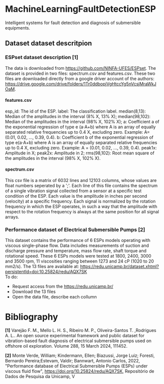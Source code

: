 # MachineLearningFaultDetectionESP
Intelligent systems for fault detection and diagnosis of submersible equipments.

## Dataset dataset descritpion

### ESPset dataset description [1]
The data is downloaded from https://github.com/NINFA-UFES/ESPset. The dataset is provided in two files: spectrum.csv and features.csv. These two files are downloaded directly from a google driver account of the authors: https://drive.google.com/drive/folders/1Tr0ddbopjVgHtccYg5nVcsjMraWkJOaM.

#### features.csv
esp_id: The id of the ESP.
label: The classification label.
median(8,13): Median of the amplitudes in the interval (8% X, 13% X);
median(98,102): Median of the amplitudes in the interval (98% X, 102% X);
a: Coefficient a of the exponential regression of type e (a⋅A+b) where A is an array of equally separated relative frequencies up to 0.4
X, excluding zero. Example: A=(0.01, 0.02, ..., 0.39, 0.4).
b: Coefficient b of the exponential regression of type e(a⋅A+b) where A is an array of equally separated relative frequencies up to 0.4 X, excluding zero. Example: A =
(0.01, 0.02, ..., 0.39, 0.4).
peak1x: Amplitude in X;
peak2x: Amplitude in 2;
rms(98,102): Root mean square of the amplitudes in the interval (98% X, 102% X).

#### spectrum.csv
This csv file is a matrix of 6032 lines and 12103 columns, whose values are float numbers seperated by a ';'. Each line of this file contains the spectrum of a single vibration signal collected from a sensor at a specific test condition of the ESP. Each value is the amplitude in inches per second (velocity) at a specific frequency. Each signal is normalized by the rotation frequency in which the ESP operates, in such a way that the amplitude with respect to the rotation frequency is always at the same position for all signal arrays.

### Performance dataset of Electrical Submersible Pumps [2]
This dataset contains the performance of 6 ESPs models operating with viscous single-phase flow. Data includes measurements of suction and discharge pressure and temperature, mass flow rate, shaft torque and rotational speed. These 6 ESPs models were tested at 1800, 2400, 3000 and 3500 rpm, 11 viscosities ranging between 1273 and 24 cP (1020 to 20 mm2/s). The 13 files are available at: https://redu.unicamp.br/dataset.xhtml?persistentId=doi:10.25824/redu/AQX7SK  
To do:
- Request access from the https://redu.unicamp.br/
- Download the 13 files
- Open the data file, describe each collumn

# Bibliography
**[1]** Varejão F. M., Mello L. H. S., Ribeiro M. P., Oliveira-Santos T. ,Rodrigues A. L.. An open source experimental framework and public dataset for vibration-based fault diagnosis of electrical submersible pumps used on offshore oil exploration. Volume 288, 15 March 2024, 111452.

**[2]** Monte Verde, William; Kindermann, Ellen; Biazussi, Jorge Luiz; Foresti, Bernardo Pereira;Estevam, Valdir; Bannwart, Antonio Carlos, 2022, &quot;Performance database of Electrical Submersible Pumps (ESPs) under viscous fluid flow&quot;, https://doi.org/10.25824/redu/AQX7SK, Repositório de Dados de Pesquisa da Unicamp, V
